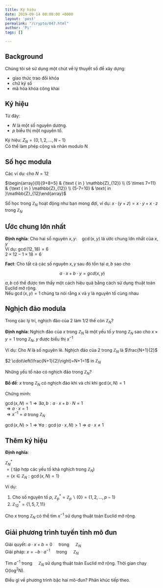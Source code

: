 ```yaml
---
title: Ký hiệu
date: 2019-09-14 00:00:00 +0000
layout: 'post'
permalink: "/crypto/047.html"
author: 'Pi'
tags: []

---
```


## Background

Chúng tôi sẽ sử dụng một chút về lý thuyết số để xây dựng:
- giao thức trao đổi khóa
- chữ ký số
- mã hóa khóa công khai

## Ký hiệu

Từ đây:
- $N$ là một số nguyên dương.
- $p$ biểu thị một nguyên tố.

Ký hiệu: $Z_{N}=\{0,1,2, \ldots, N-1\}$<br/>
Có thể làm phép cộng và nhân modulo N

## Số học modula

Các ví dụ: cho $N=12$

$\begin{array}{ll}{9+8=5} & {\text { in } \mathbb{Z}_{12}} \\ {5 \times 7=11} & {\text { in } \mathbb{Z}_{12}} \\ {5-7=10} & \text{ in }\mathbb{Z}_{12}\end{array}$

Số học trong $\mathbb{Z}_{N}$ hoạt động như bạn mong đợi, ví dụ: $x \cdot(y+z)=x \cdot y+x \cdot z$ trong $\mathbb{Z}_{N}$

## Ước chung lớn nhất

<b>Định nghĩa</b>: Cho hai số nguyên $x, y : \quad \operatorname{gcd}(x, y)$ là ước chung lớn nhất của $x, y$<br/>
Ví dụ: $\operatorname{gcd}(12,18)=6$<br/>
$2 \times 12 -1 \times 18=6$

<b>Fact</b>: Cho tất cả các số nguyên $x, y$ sau đó tồn tại $a, b$ sao cho

$$
a \cdot x+b \cdot y=g c d(x, y)
$$

$a, b$ có thể được tìm thấy một cách hiệu quả bằng cách sử dụng thuật toán Euclid mở rộng.<br/>
Nếu $\operatorname{gcd}(x, y)=1$ chúng ta nói rằng x và y là nguyên tố cùng nhau

## Nghịch đảo modula

Trong các lý trí, nghịch đảo của $2$ làm $1/2$ thế còn $\mathbb{Z}_{N}$?

<b>Định nghĩa</b>: Nghịch đảo của $x$ trong $\mathbb{Z}_{N}$ là một yếu tố $y$ trong $\mathbb{Z}_{N}$ sao cho $x \times y = 1$ trong $\mathbb{Z}_{N}$, $y$ được biểu thị $x^{-1}$

Ví dụ: Cho $N$ là số nguyên lẻ. Nghịch đảo của $2$ trong $\mathbb{Z}_{N}$ là $\frac{N+1}{2}$

$2 \cdot\left(\frac{N+1}{2}\right)=N+1=1$ in $\mathbb{Z}_{N}$

Những yếu tố nào có nghịch đảo trong $\mathbb{Z}_{N}$?

<b>Bổ đề</b>: $x$ trong $\mathbb{Z}_{N}$ có nghịch đảo khi và chỉ khi $\operatorname{gcd}(x, N)=1$

Chứng minh:

$\operatorname{gcd}(x, N)=1 \Rightarrow \exists a, b : a \cdot x+b \cdot N=1$<br/>
$\Rightarrow a \cdot x=1$<br/>
$\Rightarrow x^{-1} = a$ trong $\mathbb{Z}_{N}$

$\operatorname{gcd}(x, N)>1 \Rightarrow \forall a : \operatorname{gcd}(a \cdot x, N)>1 \Rightarrow a \cdot x \neq 1$

## Thêm ký hiệu

<b>Định nghĩa</b>: 

$\mathbb{Z}_{N}^{\ast}$<br/>
$=\left(\text { tập hợp các yếu tố khả nghịch trong } \mathbb{Z}_{N}\right)$<br/>
$=\left\{x \in \mathbb{Z}_{N} : \operatorname{gcd}(x, N)=1\right\}$

Ví dụ:
1. Cho số nguyên tố $p$, $\mathbb{Z}_{p}^{\ast}=\mathbb{Z}_{p} \backslash\{0\}=\{1,2, \ldots, p-1\}$
2. $\mathbb{Z}_{12}^{\ast}=\{1,5,7,11\}$

Cho $x$ trong $\mathbb{Z}_{N}$ có thể tìm $x^{-1}$ sử dụng thuật toán Euclid mở rộng.

## Giải phương trình tuyến tính mô đun

Giải quyết: $a \cdot x+b=0 \quad$ trong $\quad \mathbb{Z}_{N}$<br/>
Giải pháp: $x=-b \cdot a^{-1} \quad$ trong $\quad \mathbb{Z}_{N}$

Tìm $a^{-1}$ trong $\quad \mathbb{Z}_{N}$ sử dụng thuật toán Euclid mở rộng. Thời gian chạy $\mathrm{O}\left(\log ^{2} \mathrm{N}\right)$.

Điều gì về phương trình bậc hai mô-đun? Phân khúc tiếp theo.
